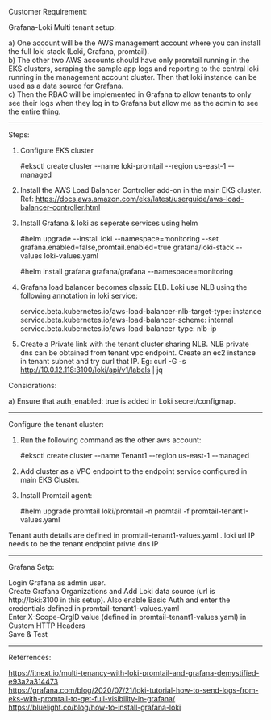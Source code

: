 Customer Requirement:

Grafana-Loki Multi tenant setup:

a) One account will be the AWS management account where you can install the full loki stack (Loki, Grafana, promtail). <br />
b) The other two AWS accounts should have only promtail running in the EKS clusters, scraping the sample app logs and reporting to the central loki running in the management account cluster. Then that loki instance can be used as a data source for Grafana. <br />
c) Then the RBAC will be implemented in Grafana to allow tenants to only see their logs when they log in to Grafana but allow me as the admin to see the entire thing.<br />

**************************************************************************************************************************************************************

Steps:

1) Configure EKS cluster<br />

   #eksctl create cluster --name loki-promtail --region us-east-1 --managed

2) Install the AWS Load Balancer Controller add-on in the main EKS cluster. Ref: https://docs.aws.amazon.com/eks/latest/userguide/aws-load-balancer-controller.html <br />

3) Install Grafana & loki as seperate services using helm <br />

   #helm upgrade --install loki --namespace=monitoring --set grafana.enabled=false,promtail.enabled=true  grafana/loki-stack --values loki-values.yaml

   #helm install grafana grafana/grafana --namespace=monitoring

4) Grafana load balancer becomes classic ELB. Loki use NLB using the following annotation in loki service:

    service.beta.kubernetes.io/aws-load-balancer-nlb-target-type: instance <br />
    service.beta.kubernetes.io/aws-load-balancer-scheme: internal <br />
    service.beta.kubernetes.io/aws-load-balancer-type: nlb-ip <br />

5) Create a Private link with the tenant cluster sharing NLB. NLB private dns can be obtained from tenant vpc endpoint. Create an ec2 instance in tenant subnet and try curl that IP.
Eg: curl -G -s http://10.0.12.118:3100/loki/api/v1/labels | jq


Considrations:

a) Ensure that auth_enabled: true is added in Loki secret/configmap.

------------------------------------------------------------------------------------------------------------------------------------------------------------------

Configure the tenant cluster:

1) Run the following command as the other aws account:

   #eksctl create cluster --name Tenant1 --region us-east-1 --managed

2)  Add cluster as a VPC endpoint to the endpoint service configured in main  EKS Cluster.

3) Install Promtail agent:

   #helm upgrade  promtail loki/promtail -n promtail -f promtail-tenant1-values.yaml

Tenant auth details are defined in promtail-tenant1-values.yaml . loki url IP needs to be the tenant endpoint privte dns IP


--------------------------------------------------------------------------------------------------------------------------------------------------------------

Grafana Setp:

Login Grafana as admin user. <br />
Create Grafana Organizations and Add Loki data source (url is http://loki:3100 in this setup). Also enable Basic Auth and enter the credentials defined in promtail-tenant1-values.yaml <br />
Enter X-Scope-OrgID value (defined in promtail-tenant1-values.yaml) in Custom HTTP Headers <br />
Save & Test <br />


***********************************************************************************************************************************************************************
Referrences:

https://itnext.io/multi-tenancy-with-loki-promtail-and-grafana-demystified-e93a2a314473 <br />
https://grafana.com/blog/2020/07/21/loki-tutorial-how-to-send-logs-from-eks-with-promtail-to-get-full-visibility-in-grafana/ <br />
https://bluelight.co/blog/how-to-install-grafana-loki <br />

